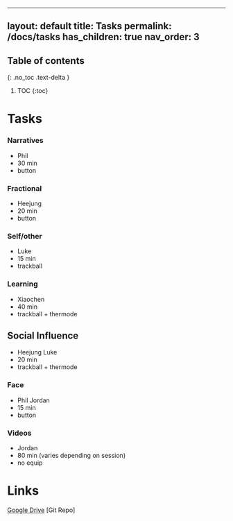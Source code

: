 
---
layout: default
title: Tasks
permalink: /docs/tasks
has_children: true
nav_order: 3
---



## Table of contents
{: .no_toc .text-delta }

1. TOC
{:toc}

# Tasks

### Narratives
- Phil
- 30 min
- button
### Fractional
- Heejung
- 20 min
- button
### Self/other
- Luke
- 15 min
- trackball
### Learning
- Xiaochen
- 40 min
- trackball + thermode
## Social Influence
- Heejung Luke
- 20 min
- trackball + thermode
### Face
- Phil Jordan
- 15 min
- button
### Videos
- Jordan
- 80 min (varies depending on session)
- no equip

Links
==

[Google Drive](https://drive.google.com/drive/u/0/folders/1hC8EEWQ5k54oWWkbssdCWg6--vCz4009)
[Git Repo]

<!-- {% if author.googlescholar %}
  You can also find my articles on <u><a href="{{author.googlescholar}}">my Google Scholar profile</a>.</u>
{% endif %}

{% include base_path %}

{% for post in site.tasks reversed %}
  {% include archive-single.html %}
{% endfor %} -->
